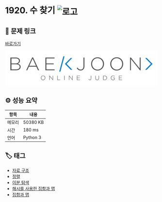 # 1920. 수 찾기 <img src="https://d2gd6pc034wcta.cloudfront.net/tier/7.svg" alt="로고" height="32" style="vertical-align: middle;" />

## 🔗 문제 링크

[바로가기](https://www.acmicpc.net/problem/1920)

![백준 로고](../../images/boj.png)

## ⚙️ 성능 요약

| 항목   | 내용     |
| ------ | -------- |
| 메모리 | 50380 KB |
| 시간   | 180 ms   |
| 언어   | Python 3 |

## 🏷️ 태그

- [자료 구조](https://www.acmicpc.net/problemset?sort=ac_desc&algo=175)
- [정렬](https://www.acmicpc.net/problemset?sort=ac_desc&algo=97)
- [이분 탐색](https://www.acmicpc.net/problemset?sort=ac_desc&algo=12)
- [해시를 사용한 집합과 맵](https://www.acmicpc.net/problemset?sort=ac_desc&algo=136)
- [집합과 맵](https://www.acmicpc.net/problemset?sort=ac_desc&algo=225)
